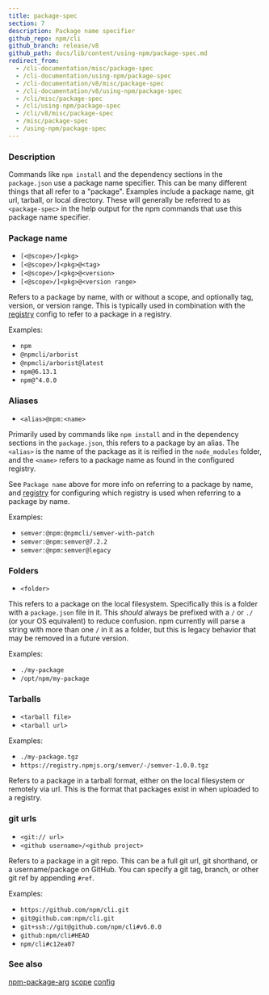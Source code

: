 ```yaml
---
title: package-spec
section: 7
description: Package name specifier
github_repo: npm/cli
github_branch: release/v8
github_path: docs/lib/content/using-npm/package-spec.md
redirect_from:
  - /cli-documentation/misc/package-spec
  - /cli-documentation/using-npm/package-spec
  - /cli-documentation/v8/misc/package-spec
  - /cli-documentation/v8/using-npm/package-spec
  - /cli/misc/package-spec
  - /cli/using-npm/package-spec
  - /cli/v8/misc/package-spec
  - /misc/package-spec
  - /using-npm/package-spec
---
```


### Description

Commands like `npm install` and the dependency sections in the
`package.json` use a package name specifier.  This can be many different
things that all refer to a "package".  Examples include a package name,
git url, tarball, or local directory.  These will generally be referred
to as `<package-spec>` in the help output for the npm commands that use
this package name specifier.

### Package name

* `[<@scope>/]<pkg>`
* `[<@scope>/]<pkg>@<tag>`
* `[<@scope>/]<pkg>@<version>`
* `[<@scope>/]<pkg>@<version range>`

Refers to a package by name, with or without a scope, and optionally
tag, version, or version range.  This is typically used in combination
with the [registry](/cli/v8/using-npm/config#registry) config to refer to a
package in a registry.

Examples:
* `npm`
* `@npmcli/arborist`
* `@npmcli/arborist@latest`
* `npm@6.13.1`
* `npm@^4.0.0`

### Aliases

* `<alias>@npm:<name>`

Primarily used by commands like `npm install` and in the dependency
sections in the `package.json`, this refers to a package by an alias.
The `<alias>` is the name of the package as it is reified in the
`node_modules` folder, and the `<name>` refers to a package name as
found in the configured registry.

See `Package name` above for more info on referring to a package by
name, and [registry](/cli/v8/using-npm/config#registry) for configuring which
registry is used when referring to a package by name.

Examples:
* `semver:@npm:@npmcli/semver-with-patch`
* `semver:@npm:semver@7.2.2`
* `semver:@npm:semver@legacy`

### Folders

* `<folder>`

This refers to a package on the local filesystem.  Specifically this is
a folder with a `package.json` file in it.  This *should* always be
prefixed with a `/` or `./` (or your OS equivalent) to reduce confusion.
npm currently will parse a string with more than one `/` in it as a
folder, but this is legacy behavior that may be removed in a future
version.

Examples:

* `./my-package`
* `/opt/npm/my-package`

### Tarballs

* `<tarball file>`
* `<tarball url>`

Examples:

* `./my-package.tgz`
* `https://registry.npmjs.org/semver/-/semver-1.0.0.tgz`

Refers to a package in a tarball format, either on the local filesystem
or remotely via url.  This is the format that packages exist in when
uploaded to a registry.

### git urls

* `<git:// url>`
* `<github username>/<github project>`

Refers to a package in a git repo.  This can be a full git url, git
shorthand, or a username/package on GitHub.  You can specify a
git tag, branch, or other git ref by appending `#ref`.

Examples:

* `https://github.com/npm/cli.git`
* `git@github.com:npm/cli.git`
* `git+ssh://git@github.com/npm/cli#v6.0.0`
* `github:npm/cli#HEAD`
* `npm/cli#c12ea07`

### See also

[npm-package-arg](https://npm.im/npm-package-arg)
[scope](/cli/v8/using-npm/scope)
[config](/cli/v8/using-npm/config)

